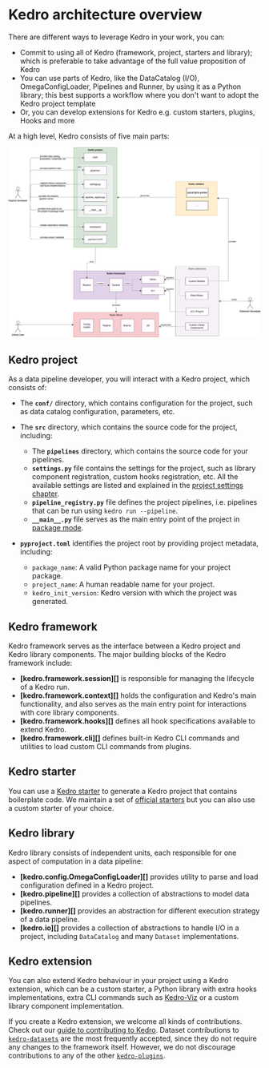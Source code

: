 # Kedro architecture overview

There are different ways to leverage Kedro in your work, you can:

 - Commit to using all of Kedro (framework, project, starters and library); which is preferable to take advantage of the full value proposition of Kedro
 - You can use parts of Kedro, like the DataCatalog (I/O), OmegaConfigLoader, Pipelines and Runner, by using it as a Python library; this best supports a workflow where you don't want to adopt the Kedro project template
 - Or, you can develop extensions for Kedro e.g. custom starters, plugins, Hooks and more

At a high level, Kedro consists of five main parts:

![Kedro architecture diagram](../meta/images/kedro_architecture.png)


## Kedro project

As a data pipeline developer, you will interact with a Kedro project, which consists of:

* The **`conf/`** directory, which contains configuration for the project, such as data catalog configuration, parameters, etc.

* The **`src`** directory, which contains the source code for the project, including:
    * The **`pipelines`**  directory, which contains the source code for your pipelines.
    * **`settings.py`** file contains the settings for the project, such as library component registration, custom hooks registration, etc. All the available settings are listed and explained in the [project settings chapter](../tutorials/settings.md).
    * **`pipeline_registry.py`** file defines the project pipelines, i.e. pipelines that can be run using `kedro run --pipeline`.
    * **`__main__.py`** file serves as the main entry point of the project in [package mode](../deploy/package_a_project.md#package-a-kedro-project).

* **`pyproject.toml`** identifies the project root by providing project metadata, including:
    * `package_name`: A valid Python package name for your project package.
    * `project_name`: A human readable name for your project.
    * `kedro_init_version`: Kedro version with which the project was generated.

## Kedro framework

Kedro framework serves as the interface between a Kedro project and Kedro library components. The major building blocks of the Kedro framework include:

* **[kedro.framework.session][]** is responsible for managing the lifecycle of a Kedro run.
* **[kedro.framework.context][]** holds the configuration and Kedro's main functionality, and also serves as the main entry point for interactions with core library components.
* **[kedro.framework.hooks][]** defines all hook specifications available to extend Kedro.
* **[kedro.framework.cli][]** defines built-in Kedro CLI commands and utilities to load custom CLI commands from plugins.

## Kedro starter

You can use a [Kedro starter](../tutorials/settings.md) to generate a Kedro project that contains boilerplate code. We maintain a set of [official starters](https://github.com/kedro-org/kedro-starters/) but you can also use a custom starter of your choice.

## Kedro library

Kedro library consists of independent units, each responsible for one aspect of computation in a data pipeline:

* **[kedro.config.OmegaConfigLoader][]** provides utility to parse and load configuration defined in a Kedro project.
* **[kedro.pipeline][]** provides a collection of abstractions to model data pipelines.
* **[kedro.runner][]** provides an abstraction for different execution strategy of a data pipeline.
* **[kedro.io][]** provides a collection of abstractions to handle I/O in a project, including `DataCatalog` and many `Dataset` implementations.

## Kedro extension

You can also extend Kedro behaviour in your project using a Kedro extension, which can be a custom starter, a Python library with extra hooks implementations, extra CLI commands such as [Kedro-Viz](https://github.com/kedro-org/kedro-viz) or a custom library component implementation.

If you create a Kedro extension, we welcome all kinds of contributions. Check out our [guide to contributing to Kedro](https://github.com/kedro-org/kedro/wiki/Contribute-to-Kedro). Dataset contributions to [`kedro-datasets`](https://github.com/kedro-org/kedro-plugins/tree/main/kedro-datasets) are the most frequently accepted, since they do not require any changes to the framework itself. However, we do not discourage contributions to any of the other [`kedro-plugins`](https://github.com/kedro-plugins).
